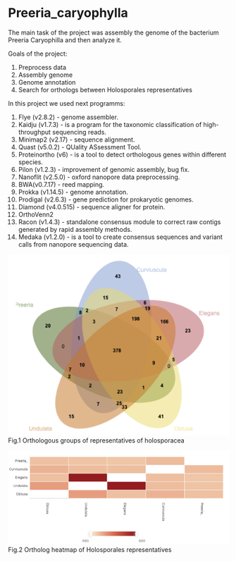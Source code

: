 # Preeria_caryophylla

The main task of the project was assembly the genome of the bacterium Preeria Caryophilla and then analyze it.

Goals of the project:

1. Preprocess data
2. Assembly genome
3. Genome annotation 
4. Search for orthologs between Holosporales representatives

In this project we used next programms:
1. Flye (v2.8.2) - genome assembler.
2. Kaidju (v1.7.3) - is a program for the taxonomic classification of high-throughput sequencing reads.
3. Minimap2 (v2.17) - sequence alignment.
4. Quast (v5.0.2) - QUality ASsessment Tool.
5. Proteinortho (v6) - is a tool to detect orthologous genes within different species.
6. Pilon (v1.2.3) - improvement of genomic assembly, bug fix.
7. Nanoflit (v2.5.0) - oxford nanopore data preprocessing.
8. BWA(v0.7.17) - reed mapping.
9. Prokka (v1.14.5) - genome annotation.
10. Prodigal (v2.6.3) - gene prediction for prokaryotic genomes.
11. Diamond (v4.0.515) - sequence aligner for protein.
12. OrthoVenn2
13. Racon (v1.4.3) - standalone consensus module to correct raw contigs generated by rapid assembly methods.
14. Medaka (v1.2.0) - is a tool to create consensus sequences and variant calls from nanopore sequencing data.


![alt text](https://github.com/DaniilPanshin/Preeria_caryophylla-/blob/main/ortho.png)
Fig.1 Orthologous groups of representatives of holosporacea



![alt text](https://github.com/DaniilPanshin/Preeria_caryophylla-/blob/main/heat_map.png)
Fig.2 Ortholog heatmap of Holosporales representatives



